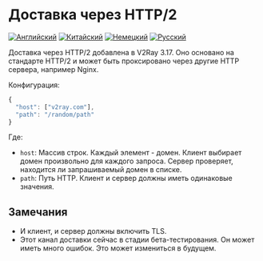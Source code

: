 # Доставка через HTTP/2 

[![Английский](../../resources/english.svg)](https://www.v2ray.com/en/configuration/transport/h2.html) [![Китайский](../../resources/chinese.svg)](https://www.v2ray.com/chapter_02/transport/h2.html) [![Немецкий](../../resources/german.svg)](https://www.v2ray.com/de/configuration/transport/h2.html) [![Русский](../../resources/russian.svg)](https://www.v2ray.com/ru/configuration/transport/h2.html)

Доставка через HTTP/2 добавлена в V2Ray 3.17. Оно основано на стандарте HTTP/2 и может быть проксировано через другие HTTP сервера, например Nginx.

Конфигурация:

```javascript
{
  "host": ["v2ray.com"],
  "path": "/random/path"
}
```

Где:

* `host`: Массив строк. Каждый элемент - домен. Клиент выбирает домен произвольно для каждого запроса. Сервер проверяет, находится ли запрашиваемый домен в списке.
* `path`: Путь HTTP. Клиент и сервер должны иметь одинаковые значения.

## Замечания

* И клиент, и сервер должны включить TLS.
* Этот канал доставки сейчас в стадии бета-тестирования. Он может иметь много ошибок. Это может измениться в будущем.